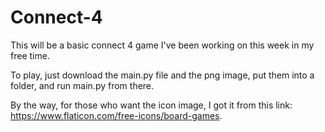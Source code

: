 # Connect-4
This will be a basic connect 4 game I've been working on this week in my free time.

To play, just download the main.py file and the png image, put them into a folder, and run main.py from there.

By the way, for those who want the icon image, I got it from this link: https://www.flaticon.com/free-icons/board-games.
